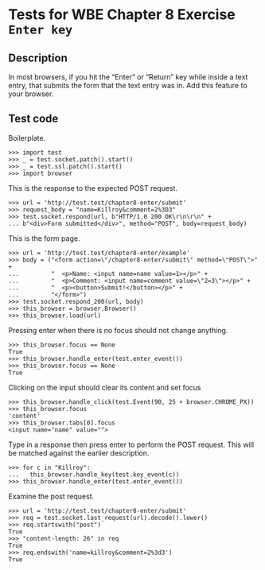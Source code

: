 Tests for WBE Chapter 8 Exercise `Enter key`
============================================

Description
-----------

In most browsers, if you hit the “Enter” or “Return” key while inside a text
  entry, that submits the form that the text entry was in.
Add this feature to your browser.


Test code
---------

Boilerplate.

    >>> import test
    >>> _ = test.socket.patch().start()
    >>> _ = test.ssl.patch().start()
    >>> import browser

This is the response to the expected POST request.

    >>> url = 'http://test.test/chapter8-enter/submit'
    >>> request_body = "name=Killroy&comment=2%3D3"
    >>> test.socket.respond(url, b"HTTP/1.0 200 OK\r\n\r\n" +
    ... b"<div>Form submitted</div>", method="POST", body=request_body)

This is the form page.

    >>> url = 'http://test.test/chapter8-enter/example'
    >>> body = ("<form action=\"/chapter8-enter/submit\" method=\"POST\">" +
    ...         "  <p>Name: <input name=name value=1></p>" +
    ...         "  <p>Comment: <input name=comment value=\"2=3\"></p>" +
    ...         "  <p><button>Submit!</button></p>" +
    ...         "</form>")
    >>> test.socket.respond_200(url, body)
    >>> this_browser = browser.Browser()
    >>> this_browser.load(url)

Pressing enter when there is no focus should not change anything.

    >>> this_browser.focus == None
    True
    >>> this_browser.handle_enter(test.enter_event())
    >>> this_browser.focus == None
    True

Clicking on the input should clear its content and set focus

    >>> this_browser.handle_click(test.Event(90, 25 + browser.CHROME_PX))
    >>> this_browser.focus
    'content'
    >>> this_browser.tabs[0].focus
    <input name="name" value="">

Type in a response then press enter to perform the POST request.
This will be matched against the earlier description.

    >>> for c in "Killroy":
    ...   this_browser.handle_key(test.key_event(c))
    >>> this_browser.handle_enter(test.enter_event())

Examine the post request.

    >>> url = 'http://test.test/chapter8-enter/submit'
    >>> req = test.socket.last_request(url).decode().lower()
    >>> req.startswith("post")
    True
    >>> "content-length: 26" in req
    True
    >>> req.endswith('name=killroy&comment=2%3d3')
    True
